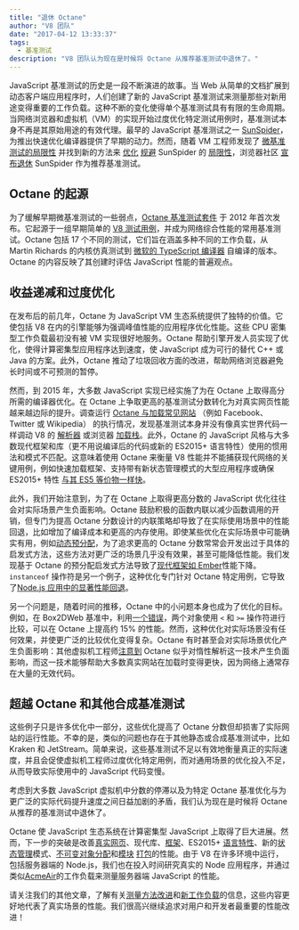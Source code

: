 ```yaml
---
title: "退休 Octane"
author: "V8 团队"
date: "2017-04-12 13:33:37"
tags: 
  - 基准测试
description: "V8 团队认为现在是时候将 Octane 从推荐基准测试中退休了。"
---
```

JavaScript 基准测试的历史是一段不断演进的故事。当 Web 从简单的文档扩展到动态客户端应用程序时，人们创建了新的 JavaScript 基准测试来测量那些对新用途变得重要的工作负载。这种不断的变化使得单个基准测试具有有限的生命周期。当网络浏览器和虚拟机（VM）的实现开始过度优化特定测试用例时，基准测试本身不再是其原始用途的有效代理。最早的 JavaScript 基准测试之一 [SunSpider](https://webkit.org/perf/sunspider/sunspider.html)，为推出快速优化编译器提供了早期的动力。然而，随着 VM 工程师发现了 [微基准测试的局限性](https://blog.mozilla.org/nnethercote/2014/06/16/a-browser-benchmarking-manifesto/) 并找到新的方法来 [优化](https://benediktmeurer.de/2016/12/16/the-truth-about-traditional-javascript-benchmarks/#the-notorious-sunspider-examples) [规避](https://bugzilla.mozilla.org/show_bug.cgi?id=787601) SunSpider 的 [局限性](https://bugs.webkit.org/show_bug.cgi?id=63864)，浏览器社区 [宣布退休](https://trac.webkit.org/changeset/187526/webkit) SunSpider 作为推荐基准测试。

<!--truncate-->
## Octane 的起源

为了缓解早期微基准测试的一些弱点，[Octane 基准测试套件](https://developers.google.com/octane/) 于 2012 年首次发布。它起源于一组早期简单的 [V8 测试用例](http://www.netchain.com/Tools/v8/)，并成为网络综合性能的常用基准测试。Octane 包括 17 个不同的测试，它们旨在涵盖多种不同的工作负载，从 Martin Richards 的内核仿真测试到 [微软的 TypeScript 编译器](http://www.typescriptlang.org/) 自编译的版本。Octane 的内容反映了其创建时评估 JavaScript 性能的普遍观点。

## 收益递减和过度优化

在发布后的前几年，Octane 为 JavaScript VM 生态系统提供了独特的价值。它使包括 V8 在内的引擎能够为强调峰值性能的应用程序优化性能。这些 CPU 密集型工作负载最初没有被 VM 实现很好地服务。Octane 帮助引擎开发人员实现了优化，使得计算密集型应用程序达到速度，使 JavaScript 成为可行的替代 C++ 或 Java 的方案。此外，Octane 推动了垃圾回收方面的改进，帮助网络浏览器避免长时间或不可预测的暂停。

然而，到 2015 年，大多数 JavaScript 实现已经实施了为在 Octane 上取得高分所需的编译器优化。在 Octane 上争取更高的基准测试分数转化为对真实网页性能越来越边际的提升。调查运行 [Octane 与加载常见网站](/blog/real-world-performance) （例如 Facebook、Twitter 或 Wikipedia） 的执行情况，发现基准测试本身并没有像真实世界代码一样调动 V8 的 [解析器](https://medium.com/dev-channel/javascript-start-up-performance-69200f43b201#.7v8b4jylg) 或浏览器 [加载栈](https://medium.com/reloading/toward-sustainable-loading-4760957ee46f#.muk9kzxmb)。此外，Octane 的 JavaScript 风格与大多数现代框架和库（更不用说编译后的代码或新的 ES2015+ 语言特性）使用的惯用法和模式不匹配。这意味着使用 Octane 来衡量 V8 性能并不能捕获现代网络的关键用例，例如快速加载框架、支持带有新状态管理模式的大型应用程序或确保 ES2015+ 特性 [与其 ES5 等价物一样快](/blog/high-performance-es2015)。

此外，我们开始注意到，为了在 Octane 上取得更高分数的 JavaScript 优化往往会对实际场景产生负面影响。Octane 鼓励积极的函数内联以减少函数调用的开销，但专门为提高 Octane 分数设计的内联策略却导致了在实际使用场景中的性能回退，比如增加了编译成本和更高的内存使用。即使某些优化在实际场景中可能确实有用，例如[动态预分配](http://dl.acm.org/citation.cfm?id=2754181)，为了追求更高的 Octane 分数常常会开发出过于具体的启发式方法，这些方法对更广泛的场景几乎没有效果，甚至可能降低性能。我们发现基于 Octane 的预分配启发式方法导致了[现代框架如 Ember](https://bugs.chromium.org/p/v8/issues/detail?id=3665)性能下降。`instanceof` 操作符是另一个例子，这种优化专门针对 Octane 特定用例，它导致了[Node.js 应用中的显著性能回退](https://github.com/nodejs/node/issues/9634)。

另一个问题是，随着时间的推移，Octane 中的小问题本身也成为了优化的目标。例如，在 Box2DWeb 基准中，利用[一个错误](http://crrev.com/1355113002)，两个对象使用 `<` 和 `>=` 操作符进行比较，可以在 Octane 上提高约 15% 的性能。然而，这种优化对实际场景没有任何效果，并使更广泛的比较优化变得复杂。Octane 有时甚至会对实际场景优化产生负面影响：其他虚拟机工程师[注意到](https://bugzilla.mozilla.org/show_bug.cgi?id=1162272) Octane 似乎对惰性解析这一技术产生负面影响，而这一技术能够帮助大多数真实网站在加载时变得更快，因为网络上通常存在大量的无效代码。

## 超越 Octane 和其他合成基准测试

这些例子只是许多优化中一部分，这些优化提高了 Octane 分数但却损害了实际网站的运行性能。不幸的是，类似的问题也存在于其他静态或合成基准测试中，比如 Kraken 和 JetStream。简单来说，这些基准测试不足以有效地衡量真正的实际速度，并且会促使虚拟机工程师过度优化特定用例，而对通用场景的优化投入不足，从而导致实际使用中的 JavaScript 代码变慢。

考虑到大多数 JavaScript 虚拟机中分数的停滞以及为特定 Octane 基准优化与为更广泛的实际代码提升速度之间日益加剧的矛盾，我们认为现在是时候将 Octane 从推荐的基准测试中退休了。

Octane 使 JavaScript 生态系统在计算密集型 JavaScript 上取得了巨大进展。然而，下一步的突破是改善[真实网页](/blog/real-world-performance)、现代库、[框架](http://stateofjs.com/2016/frontend/)、ES2015+ [语言特性](/blog/high-performance-es2015)、新的[状态管理](http://redux.js.org/)模式、[不可变对象分配](https://facebook.github.io/immutable-js/)和[模块](https://webpack.github.io/) [打包](http://browserify.org/)的性能。由于 V8 在许多环境中运行，包括服务器端的 Node.js，我们也在投入时间研究真实的 Node 应用程序，并通过类似[AcmeAir](https://github.com/acmeair/acmeair-nodejs)的工作负载来测量服务器端 JavaScript 的性能。

请关注我们的其他文章，了解有关[测量方法改进](/blog/real-world-performance)和[新工作负载](/blog/optimizing-v8-memory)的信息，这些内容更好地代表了真实场景的性能。我们很高兴继续追求对用户和开发者最重要的性能改进！
